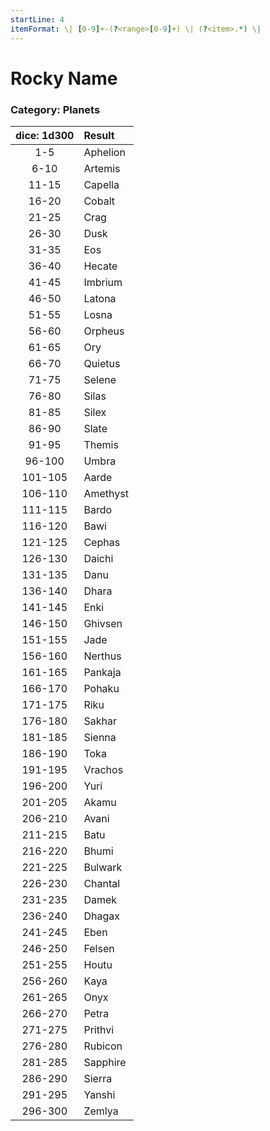 ```yaml
---
startLine: 4
itemFormat: \| [0-9]+-(?<range>[0-9]+) \| (?<item>.*) \|
---
```

# Rocky Name
### Category: Planets

| dice: 1d300 | Result |
|:----:|:-------|
| 1-5 | Aphelion |
| 6-10 | Artemis |
| 11-15 | Capella |
| 16-20 | Cobalt |
| 21-25 | Crag |
| 26-30 | Dusk |
| 31-35 | Eos |
| 36-40 | Hecate |
| 41-45 | Imbrium |
| 46-50 | Latona |
| 51-55 | Losna |
| 56-60 | Orpheus |
| 61-65 | Ory |
| 66-70 | Quietus |
| 71-75 | Selene |
| 76-80 | Silas |
| 81-85 | Silex |
| 86-90 | Slate |
| 91-95 | Themis |
| 96-100 | Umbra |
| 101-105 | Aarde |
| 106-110 | Amethyst |
| 111-115 | Bardo |
| 116-120 | Bawi |
| 121-125 | Cephas |
| 126-130 | Daichi |
| 131-135 | Danu |
| 136-140 | Dhara |
| 141-145 | Enki |
| 146-150 | Ghivsen |
| 151-155 | Jade |
| 156-160 | Nerthus |
| 161-165 | Pankaja |
| 166-170 | Pohaku |
| 171-175 | Riku |
| 176-180 | Sakhar |
| 181-185 | Sienna |
| 186-190 | Toka |
| 191-195 | Vrachos |
| 196-200 | Yuri |
| 201-205 | Akamu |
| 206-210 | Avani |
| 211-215 | Batu |
| 216-220 | Bhumi |
| 221-225 | Bulwark |
| 226-230 | Chantal |
| 231-235 | Damek |
| 236-240 | Dhagax |
| 241-245 | Eben |
| 246-250 | Felsen |
| 251-255 | Houtu |
| 256-260 | Kaya |
| 261-265 | Onyx |
| 266-270 | Petra |
| 271-275 | Prithvi |
| 276-280 | Rubicon |
| 281-285 | Sapphire |
| 286-290 | Sierra |
| 291-295 | Yanshi |
| 296-300 | Zemlya |